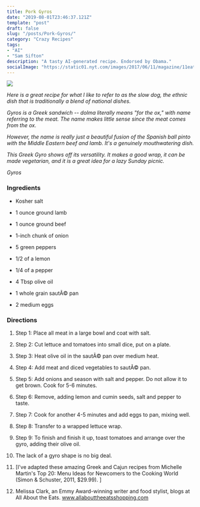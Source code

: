 ```yaml
---
title: Pork Gyros
date: "2019-08-01T23:46:37.121Z"
template: "post"
draft: false
slug: "/posts/Pork-Gyros/"
category: "Crazy Recipes"
tags:
- "AI"
- "Sam Sifton"
description: "A tasty AI-generated recipe. Endorsed by Obama."
socialImage: "https://static01.nyt.com/images/2017/06/11/magazine/11eat/11eat-videoSixteenByNineJumbo1600-v2.jpg"
---
```


![](https://static01.nyt.com/images/2017/06/11/magazine/11eat/11eat-videoSixteenByNineJumbo1600-v2.jpg)

*Here is a great recipe for what I like to refer to as the slow dog, the ethnic dish that is traditionally a blend of national dishes.*

*Gyros is a Greek sandwich -- dolma literally means "for the ox," with name referring to the meat. The name makes little sense since the meat comes from the ox.*

*However, the name is really just a beautiful fusion of the Spanish ball pinto with the Middle Eastern beef and lamb. It's a genuinely mouthwatering dish.*

*This Greek Gyro shows off its versatility. It makes a good wrap, it can be made vegetarian, and it is a great idea for a lazy Sunday picnic.*

*Gyros*
### Ingredients

 *  Kosher salt

 *  1 ounce ground lamb

 *  1 ounce ground beef

 *  1-inch chunk of onion

 *  5 green peppers

 *  1/2 of a lemon

 *  1/4 of a pepper

 *  4 Tbsp olive oil

 *  1 whole grain sautÃ© pan

 *  2 medium eggs
### Directions

1. Step 1: Place all meat in a large bowl and coat with salt.

1. Step 2: Cut lettuce and tomatoes into small dice, put on a plate.

1. Step 3: Heat olive oil in the sautÃ© pan over medium heat.

1. Step 4: Add meat and diced vegetables to sautÃ© pan.

1. Step 5: Add onions and season with salt and pepper. Do not allow it to get brown. Cook for 5-6 minutes.

1. Step 6: Remove, adding lemon and cumin seeds, salt and pepper to taste.

1. Step 7: Cook for another 4-5 minutes and add eggs to pan, mixing well.

1. Step 8: Transfer to a wrapped lettuce wrap.

1. Step 9: To finish and finish it up, toast tomatoes and arrange over the gyro, adding their olive oil.

1. The lack of a gyro shape is no big deal.

1. [I've adapted these amazing Greek and Cajun recipes from Michelle Martin's Top 20: Menu Ideas for Newcomers to the Cooking World (Simon & Schuster, 2011, $29.99). ]

1. Melissa Clark, an Emmy Award-winning writer and food stylist, blogs at All About the Eats. www.allabouttheeatsshopping.com

